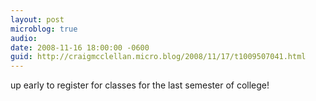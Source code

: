 ```yaml
---
layout: post
microblog: true
audio: 
date: 2008-11-16 18:00:00 -0600
guid: http://craigmcclellan.micro.blog/2008/11/17/t1009507041.html
---
```

up early to register for classes for the last semester of college!
